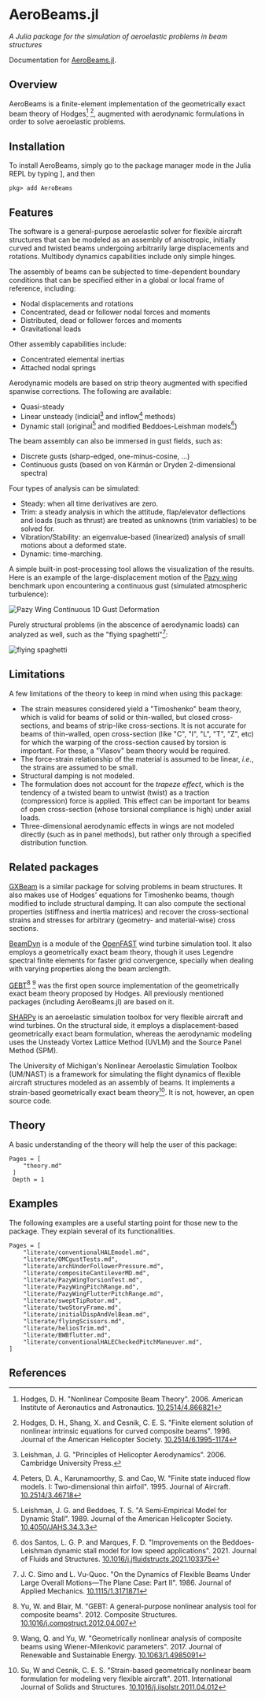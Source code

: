 # AeroBeams.jl
*A Julia package for the simulation of aeroelastic problems in beam structures*

Documentation for [AeroBeams.jl](https://github.com/luizpancini/AeroBeams.jl).

## Overview
AeroBeams is a finite-element implementation of the geometrically exact beam theory of Hodges[^1] [^2], augmented with aerodynamic formulations in order to solve aeroelastic problems.

## Installation

To install AeroBeams, simply go to the package manager mode in the Julia REPL by typing ], and then
```julia-repl
pkg> add AeroBeams
```

## Features
The software is a general-purpose aeroelastic solver for flexible aircraft structures that can be modeled as an assembly of anisotropic, initially curved and twisted beams undergoing arbitrarily large displacements and rotations. Multibody dynamics capabilities include only simple hinges.

The assembly of beams can be subjected to time-dependent boundary conditions that can be specified either in a global or local frame of reference, including: 
- Nodal displacements and rotations
- Concentrated, dead or follower nodal forces and moments
- Distributed, dead or follower forces and moments
- Gravitational loads

Other assembly capabilities include:
- Concentrated elemental inertias
- Attached nodal springs

Aerodynamic models are based on strip theory augmented with specified spanwise corrections. The following are available:
- Quasi-steady
- Linear unsteady (indicial[^5] and inflow[^6] methods) 
- Dynamic stall (original[^7] and modified Beddoes-Leishman models[^8]) 

The beam assembly can also be immersed in gust fields, such as:
- Discrete gusts (sharp-edged, one-minus-cosine, ...)
- Continuous gusts (based on von Kármán or Dryden 2-dimensional spectra)

Four types of analysis can be simulated:
- Steady: when all time derivatives are zero.
- Trim: a steady analysis in which the attitude, flap/elevator deflections and loads (such as thrust) are treated as unknowns (trim variables) to be solved for. 
- Vibration/Stability: an eigenvalue-based (linearized) analysis of small motions about a deformed state.
- Dynamic: time-marching.

A simple built-in post-processing tool allows the visualization of the results. Here is an example of the large-displacement motion of the [Pazy wing](https://nescacademy.nasa.gov/workshops/AePW3/public/wg/largedeflection) benchmark upon encountering a continuous gust (simulated atmospheric turbulence):

![Pazy Wing Continuous 1D Gust Deformation](assets/PazyWingContinuous1DGust_deformation.gif)

Purely structural problems (in the abscence of aerodynamic loads) can analyzed as well, such as the "flying spaghetti"[^9]:

![flying spaghetti](assets/flyingSpaghetti2D_deformation.gif)

## Limitations
A few limitations of the theory to keep in mind when using this package:

- The strain measures considered yield a "Timoshenko" beam theory, which is valid for beams of solid or thin-walled, but closed cross-sections, and beams of strip-like cross-sections. It is not accurate for beams of thin-walled, open cross-section (like "C", "I", "L", "T", "Z", etc) for which the warping of the cross-section caused by torsion is important. For these, a "Vlasov" beam theory would be required.
- The force-strain relationship of the material is assumed to be linear, *i.e.*, the strains are assumed to be small.
- Structural damping is not modeled.
- The formulation does not account for the *trapeze effect*, which is the tendency of a twisted beam to untwist (twist) as a traction (compression) force is applied. This effect can be important for beams of open cross-section (whose torsional compliance is high) under axial loads.
- Three-dimensional aerodynamic effects in wings are not modeled directly (such as in panel methods), but rather only through a specified distribution function.

## Related packages
[GXBeam](https://github.com/byuflowlab/GXBeam.jl) is a similar package for solving problems in beam structures. It also makes use of Hodges' equations for Timoshenko beams, though modified to include structural damping. It can also compute the sectional properties (stiffness and inertia matrices) and recover the cross-sectional strains and stresses for arbitrary (geometry- and material-wise) cross sections.

[BeamDyn](https://github.com/old-NWTC/BeamDyn) is a module of the [OpenFAST](https://github.com/OpenFAST/openfast) wind turbine simulation tool. It also employs a geometrically exact beam theory, though it uses Legendre spectral finite elements for faster grid convergence, specially when dealing with varying properties along the beam arclength.

[GEBT](https://cdmhub.org/resources/367)[^3] [^4] was the first open source implementation of the geometrically exact beam theory proposed by Hodges. All previously mentioned packages (including AeroBeams.jl) are based on it.

[SHARPy](https://github.com/ImperialCollegeLondon/sharpy) is an aeroelastic simulation toolbox for very flexible aircraft and wind turbines. On the structural side, it employs a displacement-based geometrically exact beam formulation, whereas the aerodynamic modeling uses the Unsteady Vortex Lattice Method (UVLM) and the Source Panel Method (SPM).

The University of Michigan's Nonlinear Aeroelastic Simulation Toolbox (UM/NAST) is a framework for simulating the flight dynamics of flexible aircraft structures modeled as an assembly of beams. It implements a strain-based geometrically exact beam theory[^10]. It is not, however, an open source code.

## Theory

A basic understanding of the theory will help the user of this package:

```@contents
Pages = [
    "theory.md"
 ]
 Depth = 1
```   

## Examples

The following examples are a useful starting point for those new to the package. They explain several of its functionalities.
```@contents
Pages = [
    "literate/conventionalHALEmodel.md",
    "literate/OMCgustTests.md",
    "literate/archUnderFollowerPressure.md",
    "literate/compositeCantileverMD.md",
    "literate/PazyWingTorsionTest.md",
    "literate/PazyWingPitchRange.md",
    "literate/PazyWingFlutterPitchRange.md",
    "literate/sweptTipRotor.md",
    "literate/twoStoryFrame.md",
    "literate/initialDispAndVelBeam.md",
    "literate/flyingScissors.md",
    "literate/heliosTrim.md",
    "literate/BWBflutter.md",
    "literate/conventionalHALECheckedPitchManeuver.md",
]
```

## References
[^1]: Hodges, D. H. "Nonlinear Composite Beam Theory". 2006. American Institute of Aeronautics and Astronautics. [10.2514/4.866821](https://doi.org/10.2514/4.866821)

[^2]: Hodges, D. H., Shang, X. and Cesnik, C. E. S. "Finite element solution of nonlinear intrinsic equations for curved composite beams". 1996. Journal of the American Helicopter Society. [10.2514/6.1995-1174](https://doi.org/10.2514/6.1995-1174)

[^3]: Yu, W. and Blair, M. "GEBT: A general-purpose nonlinear analysis tool for composite beams". 2012. Composite Structures. [10.1016/j.compstruct.2012.04.007](https://doi.org/10.1016/j.compstruct.2012.04.007)

[^4]: Wang, Q. and Yu, W. "Geometrically nonlinear analysis of composite beams using Wiener-Milenković parameters". 2017. Journal of Renewable and Sustainable Energy. [10.1063/1.4985091](https://doi.org/10.1063/1.4985091)

[^5]: Leishman, J. G. "Principles of Helicopter Aerodynamics". 2006. Cambridge University Press.

[^6]: Peters, D. A., Karunamoorthy, S. and Cao, W. "Finite state induced flow models. I: Two-dimensional thin airfoil". 1995. Journal of Aircraft. [10.2514/3.46718](https://doi.org/10.2514/3.46718)

[^7]: Leishman, J. G. and Beddoes, T. S. "A Semi‐Empirical Model for Dynamic Stall". 1989. Journal of the American Helicopter Society. [10.4050/JAHS.34.3.3](https://doi.org/10.4050/JAHS.34.3.3)

[^8]: dos Santos, L. G. P. and Marques, F. D. "Improvements on the Beddoes-Leishman dynamic stall model for low speed applications". 2021. Journal of Fluids and Structures. [10.1016/j.jfluidstructs.2021.103375](https://doi.org/10.1016/j.jfluidstructs.2021.103375)

[^9]: J. C. Simo and L. Vu-Quoc. "On the Dynamics of Flexible Beams Under Large Overall Motions—The Plane Case: Part II". 1986. Journal of Applied Mechanics. [10.1115/1.3171871](https://doi.org/10.1115/1.3171871)

[^10]: Su, W and Cesnik, C. E. S. "Strain-based geometrically nonlinear beam formulation for modeling very flexible aircraft". 2011. International Journal of Solids and Structures. [10.1016/j.ijsolstr.2011.04.012](https://doi.org/10.1016/j.ijsolstr.2011.04.012)